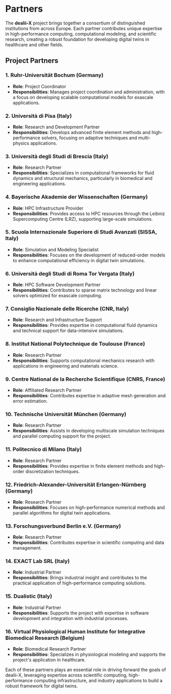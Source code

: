 # Partners

The **dealii-X** project brings together a consortium of distinguished institutions from across Europe. Each partner contributes unique expertise in high-performance computing, computational modeling, and scientific research, creating a robust foundation for developing digital twins in healthcare and other fields.

## Project Partners

### 1. Ruhr-Universität Bochum (Germany)

- **Role**: Project Coordinator
- **Responsibilities**: Manages project coordination and administration, with a focus on developing scalable computational models for exascale applications.

### 2. Università di Pisa (Italy)

- **Role**: Research and Development Partner
- **Responsibilities**: Develops advanced finite element methods and high-performance solvers, focusing on adaptive techniques and multi-physics applications.

### 3. Università degli Studi di Brescia (Italy)

- **Role**: Research Partner
- **Responsibilities**: Specializes in computational frameworks for fluid dynamics and structural mechanics, particularly in biomedical and engineering applications.

### 4. Bayerische Akademie der Wissenschaften (Germany)

- **Role**: HPC Infrastructure Provider
- **Responsibilities**: Provides access to HPC resources through the Leibniz Supercomputing Centre (LRZ), supporting large-scale simulations.

### 5. Scuola Internazionale Superiore di Studi Avanzati (SISSA, Italy)

- **Role**: Simulation and Modeling Specialist
- **Responsibilities**: Focuses on the development of reduced-order models to enhance computational efficiency in digital twin simulations.

### 6. Università degli Studi di Roma Tor Vergata (Italy)

- **Role**: HPC Software Development Partner
- **Responsibilities**: Contributes to sparse matrix technology and linear solvers optimized for exascale computing.

### 7. Consiglio Nazionale delle Ricerche (CNR, Italy)

- **Role**: Research and Infrastructure Support
- **Responsibilities**: Provides expertise in computational fluid dynamics and technical support for data-intensive simulations.

### 8. Institut National Polytechnique de Toulouse (France)

- **Role**: Research Partner
- **Responsibilities**: Supports computational mechanics research with applications in engineering and materials science.

### 9. Centre National de la Recherche Scientifique (CNRS, France)

- **Role**: Affiliated Research Partner
- **Responsibilities**: Contributes expertise in adaptive mesh generation and error estimation.

### 10. Technische Universität München (Germany)

- **Role**: Research Partner
- **Responsibilities**: Assists in developing multiscale simulation techniques and parallel computing support for the project.

### 11. Politecnico di Milano (Italy)

- **Role**: Research Partner
- **Responsibilities**: Provides expertise in finite element methods and high-order discretization techniques.

### 12. Friedrich-Alexander-Universität Erlangen-Nürnberg (Germany)

- **Role**: Research Partner
- **Responsibilities**: Focuses on high-performance numerical methods and parallel algorithms for digital twin applications.

### 13. Forschungsverbund Berlin e.V. (Germany)

- **Role**: Research Partner
- **Responsibilities**: Contributes expertise in scientific computing and data management.

### 14. EXACT Lab SRL (Italy)

- **Role**: Industrial Partner
- **Responsibilities**: Brings industrial insight and contributes to the practical application of high-performance computing solutions.

### 15. Dualistic (Italy)

- **Role**: Industrial Partner
- **Responsibilities**: Supports the project with expertise in software development and integration with industrial processes.

### 16. Virtual Physiological Human Institute for Integrative Biomedical Research (Belgium)

- **Role**: Biomedical Research Partner
- **Responsibilities**: Specializes in physiological modeling and supports the project's application in healthcare.

Each of these partners plays an essential role in driving forward the goals of dealii-X, leveraging expertise across scientific computing, high-performance computing infrastructure, and industry applications to build a robust framework for digital twins.
